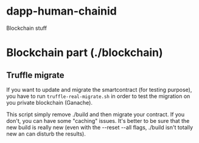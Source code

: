 # dapp-human-chainid
Blockchain stuff

# Blockchain part (./blockchain)
## Truffle migrate
If you want to update and migrate the smartcontract (for testing purpose), you have to run `truffle-real-migrate.sh` in order to test the migration on you private blockchain (Ganache).

This script simply remove ./build and then migrate your contract. If you don't, you can have some "caching" issues. It's better to be sure that the new build is really new (even with the --reset --all flags, ./build isn't totally new an can disturb the results).
